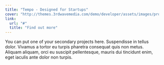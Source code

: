 ```yaml
---
title: "Tempo - Designed for Startups"
cover: "http://themes.3rdwavemedia.com/demo/developer/assets/images/projects/project-1.png"
link:
  url: "#"
  title: "Find out more"
---
```

You can put one of your secondary projects here. Suspendisse in tellus dolor. Vivamus a tortor eu turpis pharetra consequat quis non metus. Aliquam aliquam, orci eu suscipit pellentesque, mauris dui tincidunt enim, eget iaculis ante dolor non turpis.
